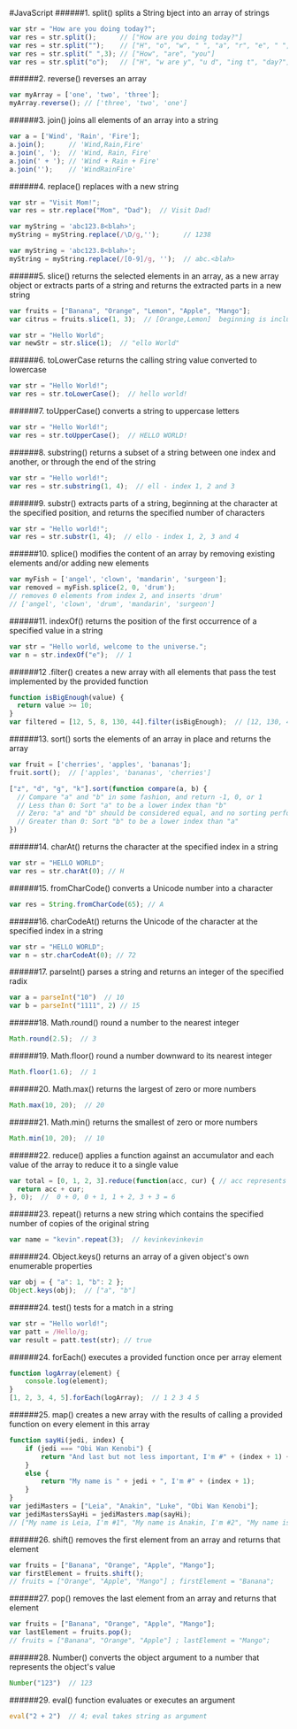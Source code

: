 #JavaScript
######1. split() splits a String bject into an array of strings
```JavaScript 
var str = "How are you doing today?";
var res = str.split();      // ["How are you doing today?"]
var res = str.split("");    // ["H", "o", "w", " ", "a", "r", "e", " ", "y", "o", "u", " ", "d", "o", "i", "n", "g", " ", "t", "o", "d", "a", "y", "?"]
var res = str.split(" ",3); // ["How", "are", "you"]
var res = str.split("o");   // ["H", "w are y", "u d", "ing t", "day?"]
```
######2. reverse() reverses an array
```JavaScript
var myArray = ['one', 'two', 'three'];
myArray.reverse(); // ['three', 'two', 'one']
```

######3. join() joins all elements of an array into a string
```JavaScript
var a = ['Wind', 'Rain', 'Fire'];
a.join();      // 'Wind,Rain,Fire'
a.join(', ');  // 'Wind, Rain, Fire'
a.join(' + '); // 'Wind + Rain + Fire'
a.join('');    // 'WindRainFire'
```

######4. replace() replaces with a new string
```JavaScript
var str = "Visit Mom!";
var res = str.replace("Mom", "Dad");  // Visit Dad!

var myString = 'abc123.8<blah>';
myString = myString.replace(/\D/g,'');      // 1238

var myString = 'abc123.8<blah>';
myString = myString.replace(/[0-9]/g, '');  // abc.<blah>
```

######5. slice() returns the selected elements in an array, as a new array object or extracts parts of a string and returns the extracted parts in a new string
```JavaScript
var fruits = ["Banana", "Orange", "Lemon", "Apple", "Mango"];
var citrus = fruits.slice(1, 3);  // [Orange,Lemon]  beginning is inclued, end is excluded

var str = "Hello World";
var newStr = str.slice(1);  // "ello World"
```

######6. toLowerCase returns the calling string value converted to lowercase
```JavaScript
var str = "Hello World!";
var res = str.toLowerCase();  // hello world!
```

######7. toUpperCase() converts a string to uppercase letters
```JavaScript
var str = "Hello World!";
var res = str.toUpperCase();  // HELLO WORLD!
```

######8. substring() returns a subset of a string between one index and another, or through the end of the string
```JavaScript
var str = "Hello world!";
var res = str.substring(1, 4);  // ell - index 1, 2 and 3
```

######9. substr() extracts parts of a string, beginning at the character at the specified position, and returns the specified number of characters
```JavaScript
var str = "Hello world!";
var res = str.substr(1, 4);  // ello - index 1, 2, 3 and 4
```

######10. splice() modifies the content of an array by removing existing elements and/or adding new elements
```JavaScript
var myFish = ['angel', 'clown', 'mandarin', 'surgeon'];
var removed = myFish.splice(2, 0, 'drum');  
// removes 0 elements from index 2, and inserts 'drum'
// ['angel', 'clown', 'drum', 'mandarin', 'surgeon']
```

######11. indexOf() returns the position of the first occurrence of a specified value in a string
```JavaScript
var str = "Hello world, welcome to the universe.";
var n = str.indexOf("e");  // 1
```

######12 .filter() creates a new array with all elements that pass the test implemented by the provided function
```JavaScript
function isBigEnough(value) {
  return value >= 10;
}
var filtered = [12, 5, 8, 130, 44].filter(isBigEnough);  // [12, 130, 44]
```

######13. sort() sorts the elements of an array in place and returns the array
```JavaScript
var fruit = ['cherries', 'apples', 'bananas'];
fruit.sort();  // ['apples', 'bananas', 'cherries']

["z", "d", "g", "k"].sort(function compare(a, b) {
  // Compare "a" and "b" in some fashion, and return -1, 0, or 1
  // Less than 0: Sort "a" to be a lower index than "b"
  // Zero: "a" and "b" should be considered equal, and no sorting performed
  // Greater than 0: Sort "b" to be a lower index than "a"
})
```

######14. charAt() returns the character at the specified index in a string
```JavaScript
var str = "HELLO WORLD";
var res = str.charAt(0); // H
```

######15. fromCharCode() converts a Unicode number into a character
```JavaScript
var res = String.fromCharCode(65); // A
```

######16. charCodeAt() returns the Unicode of the character at the specified index in a string
```JavaScript
var str = "HELLO WORLD";
var n = str.charCodeAt(0); // 72
```

######17. parseInt() parses a string and returns an integer of the specified radix
```JavaScript
var a = parseInt("10")  // 10
var b = parseInt("1111", 2) // 15
```

######18. Math.round() round a number to the nearest integer
```JavaScript
Math.round(2.5);  // 3
```

######19. Math.floor() round a number downward to its nearest integer
```JavaScript
Math.floor(1.6);  // 1
```

######20. Math.max() returns the largest of zero or more numbers
```JavaScript
Math.max(10, 20);  // 20
```

######21. Math.min() returns the smallest of zero or more numbers
```JavaScript
Math.min(10, 20);  // 10
```

######22. reduce() applies a function against an accumulator and each value of the array to reduce it to a single value
```JavaScript
var total = [0, 1, 2, 3].reduce(function(acc, cur) { // acc represents accumulated value, cur represents current item
  return acc + cur;
}, 0);  //  0 + 0, 0 + 1, 1 + 2, 3 + 3 = 6
```

######23. repeat() returns a new string which contains the specified number of copies of the original string
```JavaScript
var name = "kevin".repeat(3);  // kevinkevinkevin
```

######24. Object.keys() returns an array of a given object's own enumerable properties
```JavaScript
var obj = { "a": 1, "b": 2 };
Object.keys(obj);  // ["a", "b"]
```

######24. test() tests for a match in a string
```JavaScript
var str = "Hello world!";
var patt = /Hello/g;
var result = patt.test(str); // true
```

######24. forEach() executes a provided function once per array element
```JavaScript
function logArray(element) {
    console.log(element);
}
[1, 2, 3, 4, 5].forEach(logArray);  // 1 2 3 4 5
```

######25. map() creates a new array with the results of calling a provided function on every element in this array
```JavaScript
function sayHi(jedi, index) {
    if (jedi === "Obi Wan Kenobi") {
        return "And last but not less important, I'm #" + (index + 1) + " " + jedi;
    }
    else {
        return "My name is " + jedi + ", I'm #" + (index + 1);
    }
}
var jediMasters = ["Leia", "Anakin", "Luke", "Obi Wan Kenobi"];
var jediMastersSayHi = jediMasters.map(sayHi);
// ["My name is Leia, I'm #1", "My name is Anakin, I'm #2", "My name is Luke, I'm #3", "And last but not less important, I'm #4 Obi Wan Kenobi"]
```

######26. shift() removes the first element from an array and returns that element
```JavaScript
var fruits = ["Banana", "Orange", "Apple", "Mango"];
var firstElement = fruits.shift();
// fruits = ["Orange", "Apple", "Mango"] ; firstElement = "Banana";
```

######27. pop() removes the last element from an array and returns that element
```JavaScript
var fruits = ["Banana", "Orange", "Apple", "Mango"];
var lastElement = fruits.pop();
// fruits = ["Banana", "Orange", "Apple"] ; lastElement = "Mango";
```

######28. Number() converts the object argument to a number that represents the object's value
```JavaScript
Number("123")  // 123
```

######29. eval() function evaluates or executes an argument
```JavaScript
eval("2 + 2")  // 4; eval takes string as argument
```

